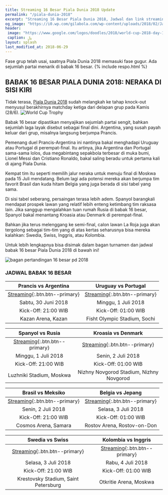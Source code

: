 ```yaml
---
title: Streaming 16 Besar Piala Dunia 2018 Update
permalink: "/piala-dunia-2018"
excerpt: "Streaming 16 Besar Piala Dunia 2018, Jadwal dan link streaming"
og_image: "https://i0.wp.com/gilabola.com/wp-content/uploads/2018/02/Jadwal-Piala-Dunia-2018-1068x601.jpg?resize=540,270"
header: 
 image: "https://www.google.com/logos/doodles/2018/world-cup-2018-day-16-5769998143324160.2-law.gif"
 caption: ﷼
layout: splash
last_modified_at: 2018-06-29
---
```

Fase grup telah usai, saatnya Piala Dunia 2018 memasuki fase gugur. Ada sejumlah partai menarik di babak 16 besar.
{% include respo.html %}
## BABAK 16 BESAR PIALA DUNIA 2018: NERAKA DI SISI KIRI

Tidak terasa, [Piala Dunia 2018](/piala-dunia-2018-hd) sudah melangkah ke tahap knock-out menyusul berakhirnya matchday ketiga dari delapan grup pada Kamis (28/6).
![World Cup Trophy](https://pbs.twimg.com/media/Dg077u3V4AAhSJm?format=jpg)

Babak 16 besar dipastikan menyajikan sejumlah partai sengit, bahkan sejumlah laga layak disebut sebagai final dini. Argentina, yang susah payah keluar dari grup, misalnya langsung berjumpa Prancis.

Pemenang duel Prancis-Argentina ini nantinya bakal menghadapi Uruguay atau Portugal di perempat-final. Itu artinya, jika Argentina dan Portugal sama-sama lolos, dua megabintang sepakbola terbesar di muka bumi, Lionel Messi dan Cristiano Ronaldo, bakal saling beradu untuk pertama kali di ajang Piala Dunia.

Kempat tim itu seperti memilih jalur neraka untuk menuju final di Moskwa pada 15 Juli mendatang. Belum lagi ada potensi mereka akan berjumpa tim favorit Brasil dan kuda hitam Belgia yang juga berada di sisi tabel yang sama.

Di sisi tabel seberang, persaingan terasa lebih adem. Spanyol barangkali mendapat prospek lawan yang relatif lebih enteng ketimbang tim raksasa lain. Jika sanggup mengalahkan tuan rumah Rusia di babak 16 besar, Spanyol bakal menantang Kroasia atau Denmark di perempat-final.

Bahkan jika terus melenggang ke semi-final, calon lawan La Roja juga akan tergolong sebagai tim-tim yang di atas kertas seharusnya bisa mereka kalahkan: Swedia, Swiss, Inggris, atau Kolombia.

Untuk lebih lengkapnya bisa disimak dalam bagan turnamen dan jadwal babak 16 besar Piala Dunia 2018 di bawah ini!

![bagan pertandingan 16 besar pd 2018](https://scontent-sit4-1.cdninstagram.com/vp/da1f973d9cfeec0e309f1a745b60c11b/5BCA7CE7/t51.2885-15/e35/35575942_247371939190412_2949756562203213824_n.jpg?_nc_eui2=AeFSIksbqCdYBHAoleNkuAyD7JQo9-Mcf83sDb58rewJ_k68LOSp2vr_2yYDr4Js0UII4IcZ3tXr3Gc6NMRZjjeT)

### JADWAL BABAK 16 BESAR

| **Prancis vs Argentina** | **Uruguay vs Portugal** |
|:---:|:---:|
| [Streaming](/16-besar-prancis-vs-){:.btn.btn--primary} | [Streaming](/16-besar-uruguay-vs-portugal){:.btn.btn--primary} |
| Sabtu, 30 Juni 2018 | Minggu, 1 Juli 2018 |
| Kick-Off: 21:00 WIB | Kick-Off: 01:00 WIB |
| Kazan Arena, Kazan | Fisht Olympic Stadium, Sochi |

| **Spanyol vs Rusia** | **Kroasia vs Denmark** |
|:---:|:---:|
| [Streaming](/16-besar-spanyol-vs-rusia){:.btn.btn--primary} | [Streaming](/16-besar-kroasia-vs-denmark){:.btn.btn--primary} |
| Minggu, 1 Juli 2018 | Senin, 2 Juli 2018 |
| Kick-Off: 21:00 WIB | Kick-Off: 01:00 WIB |
| Luzhniki Stadium, Moskwa | Nizhny Novgorod Stadium, Nizhny Novgorod |

| **Brasil vs Meksiko** | **Belgia vs Jepang** |
|:---:|:---:|
| [Streaming](/16-besar-brasil-vs-meksiko){:.btn.btn--primary} | [Streaming](/16-besar-belgia-vs-jepang){:.btn.btn--primary} |
| Senin, 2 Juli 2018 | Selasa, 3 Juli 2018 |
| Kick-Off: 21:00 WIB | Kick-Off: 01:00 WIB |
| Cosmos Arena, Samara | Rostov Arena, Rostov-on-Don |

| **Swedia vs Swiss** | **Kolombia vs Inggris** |
|:---:|:---:|
| [Streaming](/16-besar-swedia-vs-swiss){:.btn.btn--primary} | [Streaming](/16-besar-kolombia-vs-inggris){:.btn.btn--primary} |
| Selasa, 3 Juli 2018 | Rabu, 4 Juli 2018 |
| Kick-Off: 21:00 WIB | Kick-Off: 01:00 WIB |
| Krestovsky Stadium, Saint Petersburg | Otkritie Arena, Moskwa |
